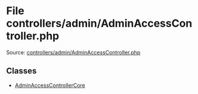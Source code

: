 File controllers/admin/AdminAccessController.php
=========

Source: [controllers/admin/AdminAccessController.php](https://github.com/PrestaShop/PrestaShop/blob/1.5.6.0/controllers/admin/AdminAccessController.php)


Classes
-------

* [AdminAccessControllerCore](class.AdminAccessControllerCore.md)

